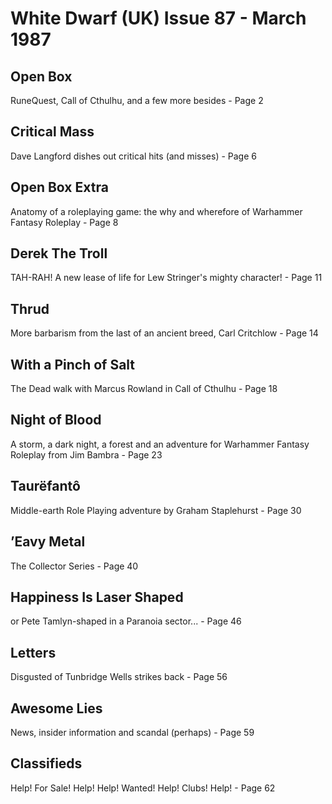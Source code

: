 # White Dwarf (UK) Issue 87 - March 1987
## Open Box
RuneQuest, Call of Cthulhu, and a few more besides - Page 2

## Critical Mass
Dave Langford dishes out critical hits (and misses) - Page 6

## Open Box Extra
Anatomy of a roleplaying game: the why and wherefore of Warhammer Fantasy Roleplay - Page 8

## Derek The Troll
TAH-RAH! A new lease of life for Lew Stringer's mighty character! - Page 11

## Thrud
More barbarism from the last of an ancient breed, Carl Critchlow - Page 14

## With a Pinch of Salt
The Dead walk with Marcus Rowland in Call of Cthulhu - Page 18

## Night of Blood
A storm, a dark night, a forest and an adventure for Warhammer Fantasy Roleplay from Jim Bambra - Page 23

## Taurëfantô
Middle-earth Role Playing adventure by Graham Staplehurst - Page 30

## ’Eavy Metal
The Collector Series - Page 40

## Happiness Is Laser Shaped
or Pete Tamlyn-shaped in a Paranoia sector... - Page 46

## Letters
Disgusted of Tunbridge Wells strikes back - Page 56

## Awesome Lies
News, insider information and scandal (perhaps) - Page 59

## Classifieds
Help! For Sale! Help! Help! Wanted! Help! Clubs! Help! - Page 62
